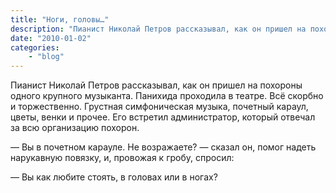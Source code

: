 ```yaml
---
title: "Ноги, головы…"
description: "Пианист Николай Петров рассказывал, как он пришел на похороны одного крупного музыканта"
date: "2010-01-02"
categories: 
    - "blog"
---
```


Пианист Николай Петров рассказывал, как он пришел на похороны одного крупного музыканта. Панихида проходила в театре. Всё скорбно и торжественно. Грустная симфоническая музыка, почетный караул, цветы, венки и прочее. Его встретил  администратор, который отвечал за всю организацию похорон.

—&nbsp;Вы в почетном карауле. Не возражаете? —&nbsp;сказал он, помог надеть нарукавную повязку, и, провожая  к гробу, спросил:

—&nbsp;Вы как любите стоять, в головах или в ногах?
